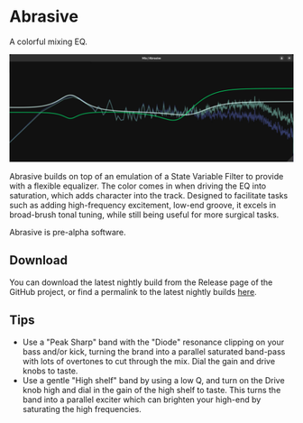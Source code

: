 # Abrasive

A colorful mixing EQ.

![Abrasive UI](../../.github/screenshot_abrasive.jpg)

Abrasive builds on top of an emulation of a State Variable Filter to provide with a flexible equalizer. The color comes
in when driving the EQ into saturation, which adds character into the track. Designed to facilitate tasks such as adding
high-frequency excitement, low-end groove, it excels in broad-brush tonal tuning, while still being useful for more
surgical tasks.

Abrasive is pre-alpha software.

## Download

You can download the latest nightly build from the Release page of the GitHub project, or find a permalink to the latest
nightly builds [here](https://nightly.link/SolarLiner/valib/workflows/build/master).

## Tips

- Use a "Peak Sharp" band with the "Diode" resonance clipping on your bass and/or kick, turning the brand into a parallel
  saturated band-pass with lots of overtones to cut through the mix. Dial the gain and drive knobs to taste.
- Use a gentle "High shelf" band by using a low Q, and turn on the Drive knob high and dial in the gain of the high shelf to
  taste. This turns the band into a parallel exciter which can brighten your high-end by saturating the high frequencies.